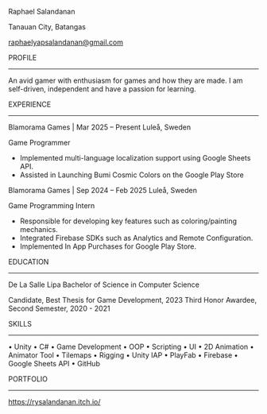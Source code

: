 Raphael Salandanan
                                                                                                       
Tanauan City, Batangas
                                                                                                       
raphaelyapsalandanan@gmail.com


PROFILE
__________________________________________________________________________________________________________________________________________________________________________________

An avid gamer with enthusiasm for games and how they are made. I am self-driven, independent and have a passion for learning.

EXPERIENCE
__________________________________________________________________________________________________________________________________________________________________________________

Blamorama Games | Mar 2025 – Present
Luleå, Sweden

Game Programmer

  * Implemented multi-language localization support using Google Sheets API.
  * Assisted in Launching Bumi Cosmic Colors on the Google Play Store

Blamorama Games | Sep 2024 – Feb 2025
Luleå, Sweden

Game Programming Intern 

  * Responsible for developing key features such as coloring/painting mechanics.
  * Integrated Firebase SDKs such as Analytics and Remote Configuration.
  * Implemented In App Purchases for Google Play Store.

EDUCATION
__________________________________________________________________________________________________________________________________________________________________________________

De La Salle Lipa
Bachelor of Science in Computer Science

Candidate, Best Thesis for Game Development, 2023
Third Honor Awardee, Second Semester, 2020 - 2021

SKILLS
__________________________________________________________________________________________________________________________________________________________________________________
• Unity • C# • Game Development • OOP • Scripting • UI • 2D Animation • Animator Tool • Tilemaps • Rigging • Unity IAP • PlayFab • Firebase • Google Sheets API • GitHub

PORTFOLIO
__________________________________________________________________________________________________________________________________________________________________________________
https://rysalandanan.itch.io/
